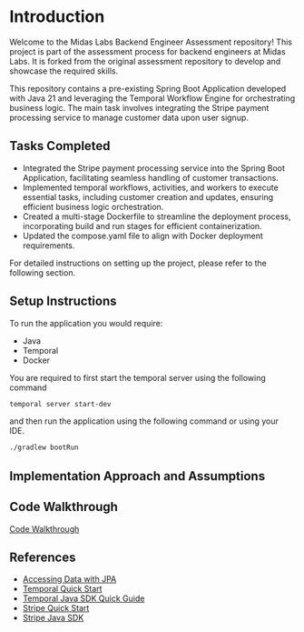 # Introduction

Welcome to the Midas Labs Backend Engineer Assessment repository! This project is part of the assessment process for backend engineers at Midas Labs. It is forked from the original assessment repository to develop and showcase the required skills.

This repository contains a pre-existing Spring Boot Application developed with Java 21 and leveraging the Temporal Workflow Engine for orchestrating business logic. The main task involves integrating the Stripe payment processing service to manage customer data upon user signup.


## Tasks Completed

- Integrated the Stripe payment processing service into the Spring Boot Application, facilitating seamless handling of customer transactions.
- Implemented temporal workflows, activities, and workers to execute essential tasks, including customer creation and updates, ensuring efficient business logic orchestration.
- Created a multi-stage Dockerfile to streamline the deployment process, incorporating build and run stages for efficient containerization.
- Updated the compose.yaml file to align with Docker deployment requirements.

For detailed instructions on setting up the project, please refer to the following section.


## Setup Instructions 

To run the application you would require:

- Java
- Temporal
- Docker

You are required to first start the temporal server using the following command

```sh
temporal server start-dev
```

and then run the application using the following command or using your IDE.

```sh
./gradlew bootRun
```


## Implementation Approach and Assumptions 




## Code Walkthrough

[Code Walkthrough]()


## References

- [Accessing Data with JPA](https://spring.io/guides/gs/accessing-data-jpa/)
- [Temporal Quick Start](https://docs.temporal.io/docs/quick-start)
- [Temporal Java SDK Quick Guide](https://docs.temporal.io/dev-guide/java)
- [Stripe Quick Start](https://stripe.com/docs/quickstart)
- [Stripe Java SDK](https://stripe.com/docs/api/java)
